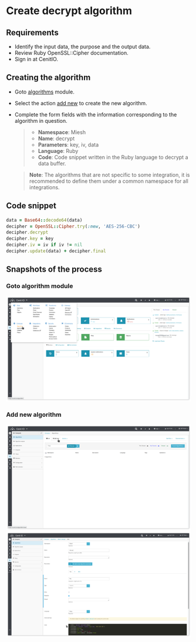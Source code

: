 # Create decrypt algorithm

## Requirements

* Identify the input data, the purpose and the output data.
* Review Ruby OpenSSL::Cipher documentation.[<i class="fa fa-external-link" aria-hidden="true"></i>](https://ruby-doc.org/stdlib-2.4.0/libdoc/openssl/rdoc/OpenSSL/Cipher.html)
* Sign in at CenitIO.[<i class="fa fa-external-link" aria-hidden="true"></i>](https://cenit.io/users/sign_in)

## Creating the algorithm

* Goto [algorithms](https://cenit.io/algorithm) module.
* Select the action [add new](https://cenit.io/algorithm/new) to create the new algorithm.
* Complete the form fields with the information corresponding to the algorithm in question.

    >- **Namespace**: Miesh
    >- **Name**: decrypt
    >- **Parameters**: key, iv, data
    >- **Language**: Ruby
    >- **Code**: Code snippet written in the Ruby language to decrypt a data buffer.

    > **Note**: The algorithms that are not specific to some integration, it is recommended to define them under a common namespace for all integrations.

## Code snippet

```ruby
data = Base64::decode64(data)
decipher = OpenSSL::Cipher.try(:new, 'AES-256-CBC')
decipher.decrypt
decipher.key = key
decipher.iv = iv if iv != nil
decipher.update(data) + decipher.final
```

## Snapshots of the process

### Goto algorithm module

   ![](../assets/snapshots/common-algs/snapshots-001.png)
    
### Add new algorithm

   ![](../assets/snapshots/common-algs/snapshots-002.png)
   ![](../assets/snapshots/miesh-encrypt-decrypt-algs/snapshots-004.png)
